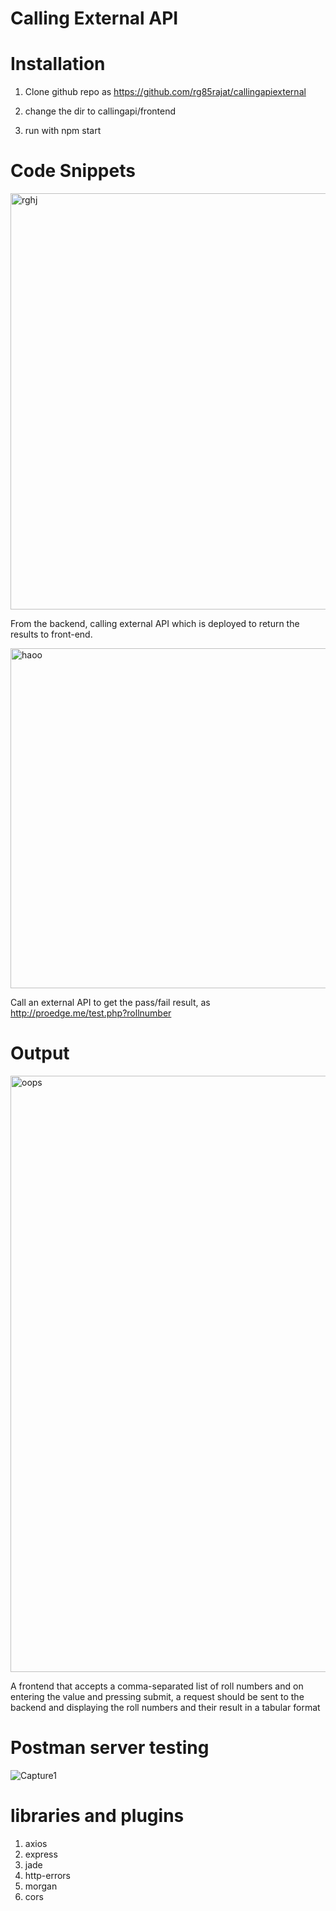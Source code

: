 # Calling External API

# Installation

1. Clone github repo as https://github.com/rg85rajat/callingapiexternal

2. change the dir to callingapi/frontend

3. run with npm start

# Code Snippets


 <img width="666" alt="rghj" src="https://user-images.githubusercontent.com/62470318/120701628-b4c54180-c4d0-11eb-9344-3ee4590ca455.PNG">

From the backend, calling external API which is deployed to return the results to front-end.
 
<img width="544" alt="haoo" src="https://user-images.githubusercontent.com/62470318/120701787-ec33ee00-c4d0-11eb-9a86-6231d2a7dbd5.PNG">


 Call an external API to get the pass/fail result, as http://proedge.me/test.php?rollnumber
 
 # Output
<img width="954" alt="oops" src="https://user-images.githubusercontent.com/62470318/120702395-a7f51d80-c4d1-11eb-8107-da63d480872b.PNG">


A frontend that accepts a comma-separated list of roll numbers and on entering the value and pressing submit, a request should be sent to the backend and displaying the roll numbers and their result in a tabular format

# Postman server testing 

![Capture1](https://user-images.githubusercontent.com/72291911/120697020-d6bbc580-c4ca-11eb-8c89-1783430e2a44.JPG)

# libraries and plugins

1. axios
2. express
3. jade
4. http-errors
5. morgan
6. cors

 
